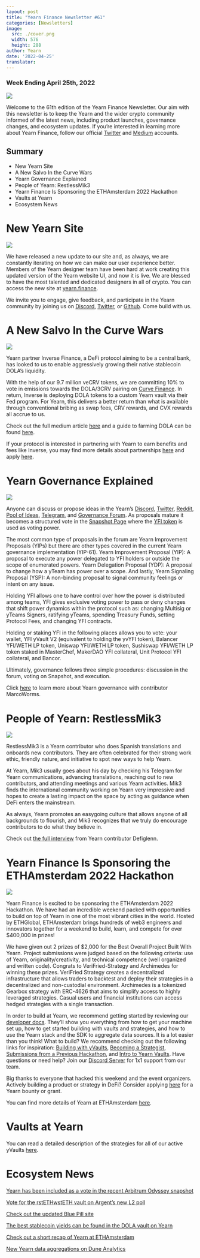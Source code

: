 ```yaml
---
layout: post
title: "Yearn Finance Newsletter #61"
categories: [Newsletters]
image:
  src: ./cover.png
  width: 576
  height: 288
author: Yearn
date: '2022-04-25'
translator:
---
```


### Week Ending April 25th, 2022

![](./image1.jpg?w=900&h=453)

Welcome to the 61th edition of the Yearn Finance Newsletter. Our aim with this newsletter is to keep the Yearn and the wider crypto community informed of the latest news, including product launches, governance changes, and ecosystem updates. If you’re interested in learning more about Yearn Finance, follow our official [Twitter](https://twitter.com/iearnfinance) and [Medium](https://medium.com/iearn) accounts.

## Summary

- New Yearn Site
- A New Salvo In the Curve Wars
- Yearn Governance Explained
- People of Yearn: RestlessMik3
- Yearn Finance Is Sponsoring the ETHAmsterdam 2022 Hackathon
- Vaults at Yearn
- Ecosystem News

# New Yearn Site

![](./image2.jpg?w=900&h=458)

We have released a new update to our site and, as always, we are constantly iterating on how we can make our user experience better. Members of the Yearn designer team have been hard at work creating this updated version of the Yearn website UI, and now it is live. We are blessed to have the most talented and dedicated designers in all of crypto. You can access the new site at [yearn.finance](https://yearn.finance/#/portfolio).

We invite you to engage, give feedback, and participate in the Yearn community by joining us on [Discord](https://discord.gg/8rF374XkXy), [Twitter](https://twitter.com/iearnfinance), or [Github](http://github.com/yearn). Come build with us.

# A New Salvo In the Curve Wars

![](./image3.jpg?w=900&h=506)

Yearn partner Inverse Finance, a DeFi protocol aiming to be a central bank, has looked to us to enable aggressively growing their native stablecoin DOLA’s liquidity.

With the help of our 9.7 million veCRV tokens, we are committing 10% to vote in emissions towards the DOLA/3CRV pairing on [Curve Finance](https://curve.fi/). In return, Inverse is deploying DOLA tokens to a custom Yearn vault via their Fed program. For Yearn, this delivers a better return than what is available through conventional bribing as swap fees, CRV rewards, and CVX rewards all accrue to us.

Check out the full medium article [here](https://medium.com/inverse-finance/a-new-salvo-in-the-curve-wars-c2badffa0123) and a guide to farming DOLA can be found [here](https://medium.com/inverse-finance/how-to-farm-dola-incentives-today-using-curve-yearn-2a150a2b3afb).

If your protocol is interested in partnering with Yearn to earn benefits and fees like Inverse, you may find more details about partnerships [here](https://twitter.com/iearnfinance/status/1367508483952771075) and apply [here](https://yearnfinance.typeform.com/to/uP7xOJUN).

# Yearn Governance Explained

![](./image4.jpg?w=900&h=482)

Anyone can discuss or propose ideas in the Yearn’s [Discord](https://discord.com/invite/6PNv2nF), [Twitter](https://twitter.com/iearnfinance), [Reddit](https://www.reddit.com/r/yearn_finance), [Pool of Ideas](https://yearnfinance.notion.site/yearnfinance/Pool-of-Ideas-d75383ade9154d8bb6163388c6c2b39b), [Telegram](https://t.me/yearnfinance/), and [Governance Forum](https://gov.yearn.finance/). As proposals mature it becomes a structured vote in the [Snapshot Page](https://yearn.snapshot.page/#/) where the [YFI token](https://www.coingecko.com/en/coins/yearn-finance) is used as voting power.

The most common type of proposals in the forum are Yearn Improvement Proposals (YIPs) but there are other types covered in the current Yearn governance implementation (YIP-61). Yearn Improvement Proposal (YIP): A proposal to execute any power delegated to YFI holders or outside the scope of enumerated powers. Yearn Delegation Proposal (YDP): A proposal to change how a yTeam has power over a scope. And lastly, Yearn Signaling Proposal (YSP): A non-binding proposal to signal community feelings or intent on any issue.

Holding YFI allows one to have control over how the power is distributed among teams, YFI gives exclusive voting power to pass or deny changes that shift power dynamics within the protocol such as: changing Multisig or yTeams Signers, ratifying yTeams, spending Treasury Funds, setting Protocol Fees, and changing YFI contracts.

Holding or staking YFI in the following places allows you to vote: your wallet, YFI yVault V2 (equivalent to holding the yvYFI token), Balancer YFI/WETH LP token, Uniswap YFI/WETH LP token, Sushiswap YFI/WETH LP token staked in MasterChef, MakerDAO YFI collateral, Unit Protocol YFI collateral, and Bancor.

Ultimately, governance follows three simple procedures: discussion in the forum, voting on Snapshot, and execution.

Click [here](https://medium.com/iearn/yearn-governance-explained-proposals-yfi-token-and-execution-113ec86c3a3f) to learn more about Yearn governance with contributor MarcoWorms.

# People of Yearn: RestlessMik3

![](./image5.jpg?w=400&h=294)

RestlessMik3 is a Yearn contributor who does Spanish translations and onboards new contributors. They are often celebrated for their strong work ethic, friendly nature, and initiative to spot new ways to help Yearn.

At Yearn, Mik3 usually goes about his day by checking his Telegram for Yearn communications, advancing translations, reaching out to new contributors, and attending meetings and various Yearn activities. Mik3 finds the international community working on Yearn very impressive and hopes to create a lasting impact on the space by acting as guidance when DeFi enters the mainstream.

As always, Yearn promotes an easygoing culture that allows anyone of all backgrounds to flourish, and Mik3 recognizes that we truly do encourage contributors to do what they believe in.

Check out [the full interview](https://medium.com/iearn/people-of-yearn-restlessmik3-d487b15ce051) from Yearn contributor Defiglenn.

# Yearn Finance Is Sponsoring the ETHAmsterdam 2022 Hackathon

![](./image6.jpg?w=900&h=450)

Yearn Finance is excited to be sponsoring the ETHAmsterdam 2022 Hackathon. We have had an incredible weekend packed with opportunities to build on top of Yearn in one of the most vibrant cities in the world. Hosted by ETHGlobal, ETHAmsterdam brings hundreds of web3 engineers and innovators together for a weekend to build, learn, and compete for over $400,000 in prizes!

We have given out 2 prizes of $2,000 for the Best Overall Project Built With Yearn. Project submissions were judged based on the following criteria: use of Yearn, originality/creativity, and technical competence (well organized and written code). Congrats to VeriFried-Strategy and Archimedes for winning these prizes. VeriFried Strategy creates a decentralized infrastructure that allows traders to backtest and deploy their strategies in a decentralized and non-custodial environment. Archimedes is a tokenized Gearbox strategy with ERC-4626 that aims to simplify access to highly leveraged strategies. Casual users and financial institutions can access hedged strategies with a single transaction.

In order to build at Yearn, we recommend getting started by reviewing our [developer docs](https://docs.yearn.finance/). They’ll show you everything from how to get your machine set up, how to get started building with vaults and strategies, and how to use the Yearn stack and the SDK to aggregate data sources. It is a lot easier than you think! What to build? We recommend checking out the following links for inspiration: [Building with yVaults](https://medium.com/iearn/yearn-partners-building-with-yvaults-4cd042ea092), [Becoming a Strategist](https://www.youtube.com/watch?v=NVR3teJw0Y0), [Submissions from a Previous Hackathon](https://dorahacks.io/hackathon/ethdenver22virtual/?bounty=Yearn%20Finance), and [Intro to Yearn Vaults](https://www.youtube.com/watch?v=a1TsO62402c). Have questions or need help? Join our [Discord Server](https://discord.com/invite/yearn) for 1x1 support from our team.

Big thanks to everyone that hacked this weekend and the event organizers. Actively building a product or strategy in DeFi? Consider applying [here](https://yearnfinance.notion.site/Welcome-to-Yearn-Finance-26d6c4210e3e405c9f02f84ba567a249) for a Yearn bounty or grant.

You can find more details of Yearn at ETHAmsterdam [here](https://medium.com/iearn/yearn-finance-is-sponsoring-the-ethamsterdam-2022-hackathon-a9110e906424).

# Vaults at Yearn 

You can read a detailed description of the strategies for all of our active yVaults [here](https://medium.com/yearn-state-of-the-vaults/the-vaults-at-yearn-9237905ffed3).

# Ecosystem News

[Yearn has been included as a vote in the recent Arbitrum Odyssey snapshot](https://twitter.com/iearnfinance/status/1513921428516605954)

[Vote for the rstETHwstETH vault on Argent’s new L2 poll](https://twitter.com/argentHQ/status/1514172474044432387)

[Check out the updated Blue Pill site](https://twitter.com/iearnfinance/status/1518390663355768833)

[The best stablecoin yields can be found in the DOLA vault on Yearn](https://twitter.com/joinwido/status/1517174426684567555)

[Check out a short recap of Yearn at ETHAmsterdam](https://twitter.com/YFI_interns/status/1517710156594917377)

[New Yearn data aggregations on Dune Analytics](https://twitter.com/iearnfinance/status/1517213158968111106)

